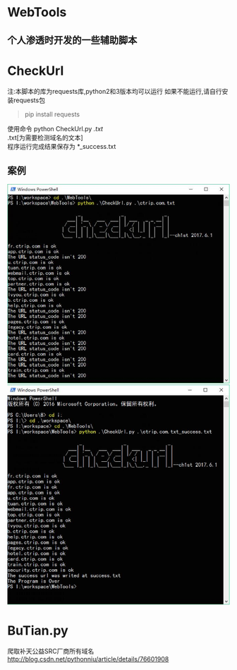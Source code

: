 # WebTools
个人渗透时开发的一些辅助脚本
----
# CheckUrl
注:本脚本的库为requests库,python2和3版本均可以运行
如果不能运行,请自行安装requests包
> pip install requests


使用命令 python CheckUrl.py *.txt
<br>*.txt[为需要检测域名的文本]
<br>程序运行完成结果保存为 *_success.txt

## 案例
![result1](result1.jpg)
![result2](result2.jpg)

# BuTian.py
爬取补天公益SRC厂商所有域名
http://blog.csdn.net/pythonniu/article/details/76601908
